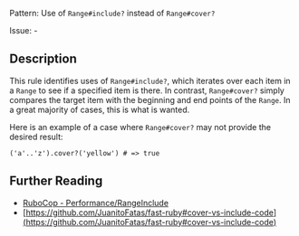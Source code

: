 Pattern: Use of `Range#include?` instead of `Range#cover?`

Issue: -

## Description

This rule identifies uses of `Range#include?`, which iterates over each
item in a `Range` to see if a specified item is there. In contrast,
`Range#cover?` simply compares the target item with the beginning and
end points of the `Range`. In a great majority of cases, this is what
is wanted.

Here is an example of a case where `Range#cover?` may not provide the
desired result:

    ('a'..'z').cover?('yellow') # => true

## Further Reading

* [RuboCop - Performance/RangeInclude](https://github.com/rubocop-hq/rubocop-performance/blob/master/manual/cops_performance.md#performancerangeinclude)
* [https://github.com/JuanitoFatas/fast-ruby#cover-vs-include-code](https://github.com/JuanitoFatas/fast-ruby#cover-vs-include-code)
